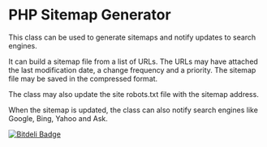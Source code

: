 PHP Sitemap Generator
=====================

This class can be used to generate sitemaps and notify updates to search engines.

It can build a sitemap file from a list of URLs. The URLs may have attached the last modification date, a change frequency and a priority. The sitemap file may be saved in the compressed format.

The class may also update the site robots.txt file with the sitemap address.

When the sitemap is updated, the class can also notify search engines like Google, Bing, Yahoo and Ask.

[![Bitdeli Badge](https://d2weczhvl823v0.cloudfront.net/pawelantczak/php-sitemap-generator/trend.png)](https://bitdeli.com/free "Bitdeli Badge")

